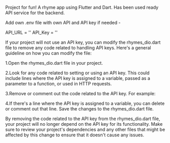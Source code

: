 Project for fun! A rhyme app using Flutter and Dart. Has been used ready API service for the backend.

Add own .env file with own API and API key if needed - 

API_URL = ''
API_Key =  ''

If your project will not use an API key, you can modify the rhymes_dio.dart file to remove any code related to handling API keys. Here's a general guideline on how you can modify the file:

1.Open the rhymes_dio.dart file in your project.

2.Look for any code related to setting or using an API key. This could include lines where the API key is assigned to a variable, passed as a parameter to a function, or used in HTTP requests.

3.Remove or comment out the code related to the API key. For example:

4.If there's a line where the API key is assigned to a variable, you can delete or comment out that line.
Save the changes to the rhymes_dio.dart file.

By removing the code related to the API key from the rhymes_dio.dart file, your project will no longer depend on the API key for its functionality. Make sure to review your project's dependencies and any other files that might be affected by this change to ensure that it doesn't cause any issues.